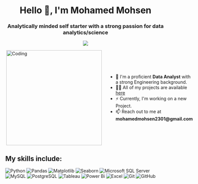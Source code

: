 <h1 align="center">Hello 👋, I'm Mohamed Mohsen</h1>
<h3 align="center">Analytically minded self starter with a strong passion for data analytics/science </h3>


<!-- Typing SVG by DenverCoder1 - https://github.com/DenverCoder1/readme-typing-svg -->
<p align="center">
 <a href="https://github.com/DenverCoder1/readme-typing-svg"><img src="https://readme-typing-svg.herokuapp.com/?lines=Data%20Analyst;Always%20learning%20new%20things&font=Fira%20Code&center=true&width=440&height=45&color=f75c7e&vCenter=true&size=25"></a>
</p> 
 
 

<style>
  .container {
    display: flex;
    align-items: center;
  }

  .text {
    margin-left: 20px; /* Adjust the margin as needed to create space */
  }
</style>

<div class="container">
  <img align="right" alt="Coding" width="300" src="https://camo.githubusercontent.com/c1dcb74cc1c1835b1d716f5051499a2814c683c806b15f04b0eba492863703e9/68747470733a2f2f63646e2e6472696262626c652e636f6d2f75736572732f3733303730332f73637265656e73686f74732f363538313234332f6176656e746f2e676966">
  <div class="text">
    <ul>
      <li>🔭 I'm a proficient <strong>Data Analyst</strong> with a strong Engineering background.</li>
      <li>👨‍💻 All of my projects are available <a href="https://github.com/MohamedMohsen01?tab=repositories">here</a></li>
      <li>⚡ Currently, I'm working on a new Project.</li>
      <li>📫 Reach out to me at <strong>mohamedmohsen2301@gmail.com</strong></li>
    </ul>
  </div>
</div>




## My skills include:  ###


![Python](https://img.shields.io/badge/python-3670A0?style=for-the-badge&logo=python&logoColor=ffdd54)
![Pandas](https://img.shields.io/badge/pandas-3670A0?style=for-the-badge&logo=pandas&logoColor=pandas)
![Matplotlib](https://img.shields.io/badge/matplotlib-3670A0?style=for-the-badge&logo=matplotlib&logoColor=ffdd54)
![Seaborn](https://img.shields.io/badge/seaborn-3670A0?style=for-the-badge&logo=seaborn&logoColor=ffdd54)
![Microsoft SQL Server](https://img.shields.io/badge/microsoftSQLserver-3670A0?style=for-the-badge&logo=microsoft-sql-server&logoColor=microsoftSQLserver)
![MySQL](https://img.shields.io/badge/mysql-%2300f.svg?style=for-the-badge&logo=mysql&logoColor=white)
![PostgreSQL](https://img.shields.io/badge/PostgreSQL-316192?style=for-the-badge&logo=postgresql&logoColor=white)
![Tableau](https://img.shields.io/badge/Tableau-E97627?style=for-the-badge&logo=Tableau&logoColor=white)
![Power Bi](https://img.shields.io/badge/power_bi-F2C811?style=for-the-badge&logo=powerbi&logoColor=black)
![Excel](https://img.shields.io/badge/Excel-05122A?style=for-the-badge&logo=microsoftexcel&logoColor=Excel)
![Git](https://img.shields.io/badge/Git-05122A?style=for-the-badge&logo=git&logoColor=Git)
![GitHub](https://img.shields.io/badge/GitHub-05122A?style=for-the-badge&logo=github&logoColor=GitHub)
